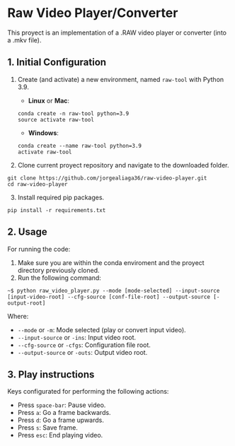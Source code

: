 # Raw Video Player/Converter

This proyect is an implementation of a .RAW video player or converter (into a .mkv file).

## 1. Initial Configuration

1. Create (and activate) a new environment, named `raw-tool` with Python 3.9.

	- __Linux__ or __Mac__: 
	```
	conda create -n raw-tool python=3.9
	source activate raw-tool
	```
	- __Windows__: 
	```
	conda create --name raw-tool python=3.9
	activate raw-tool
	```

2. Clone current proyect repository and navigate to the downloaded folder.
```
git clone https://github.com/jorgealiaga36/raw-video-player.git
cd raw-video-player
```

3. Install required pip packages.
```
pip install -r requirements.txt
```

## 2. Usage

For running the code:

1. Make sure you are within the conda enviroment and the proyect directory previously cloned.
2. Run the following command:
```
~$ python raw_video_player.py --mode [mode-selected] --input-source [input-video-root] --cfg-source [conf-file-root] --output-source [-output-root]
```

Where:
* `--mode` or `-m`: Mode selected (play or convert input video).
* `--input-source` or `-ins`: Input video root.
* `--cfg-source` or `-cfgs`: Configuration file root.
* `--output-source` or `-outs`: Output video root.

## 3. Play instructions

Keys configurated for performing the following actions:

* Press `space-bar`: Pause video.
* Press `a`: Go a frame backwards.
* Press `d`: Go a frame upwards.
* Press `s`: Save frame.
* Press `esc`: End playing video.





